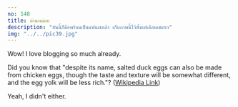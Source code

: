 ```yaml
---
no: 148
title: อ่านหน่อย
description: "อันนี้ก็คือพร้อมเป็นแฟนเธอล้า เก็บภาพนี้ไว้ตั้งแต่เดือนเชแรก"
img: "../../pic39.jpg"
---
```


Wow! I love blogging so much already.

Did you know that "despite its name, salted duck eggs can also be made from
chicken eggs, though the taste and texture will be somewhat different, and the
egg yolk will be less rich."?
([Wikipedia Link](https://en.wikipedia.org/wiki/Salted_duck_egg))

Yeah, I didn't either.

